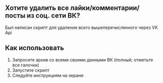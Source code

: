 ## Хотите удалить все лайки/комментарии/посты из соц. сети ВК? 
Был написан скрипт для удаления вскго вышеперечисленного через VK Api

## Как использовать
1) Запросите архив со всеми своими данными ВК (полный; отметьте все галочки) 
2) Запустите скрипт 
3) Следуйте инструкциям на экране
